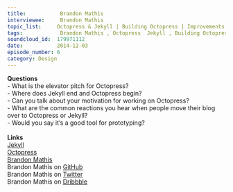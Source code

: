 ```yaml
--- 
title:           Brandon Mathis 
interviewee:     Brandon Mathis 
topic_list:     Octopress & Jekyll | Building Octopress | Improvements for blogs | Prototyping
tags:            Brandon Mathis , Octopress  Jekyll , Building Octopress , Improvements for blogs , Prototyping
soundcloud_id:  179971112
date:           2014-12-03
episode_number: 6
category: Design
---
```


<p class="show_notes_display"><b>Questions</b><br>- What is the elevator pitch for Octopress?<br>- Where does Jekyll end and Octopress begin?<br>- Can you talk about your motivation for working on Octopress?<br>- What are the common reactions you hear when people move their blog over to Octopress or Jekyll?<br>- Would you say it’s a good tool for prototyping?<br><br><b>Links</b><br><a rel="nofollow" target="_blank" href="http://jekyllrb.com/">Jekyll</a><br><a rel="nofollow" target="_blank" href="http://octopress.org/">Octopress</a><br><a rel="nofollow" target="_blank" href="http://brandonmathis.com/">Brandon Mathis</a><br>Brandon Mathis on <a rel="nofollow" target="_blank" href="https://github.com/imathis">GitHub</a><br>Brandon Mathis on <a rel="nofollow" target="_blank" href="https://twitter.com/imathis">Twitter</a><br>Brandon Mathis on <a rel="nofollow" target="_blank" href="https://dribbble.com/imathis">Dribbble</a></p>
